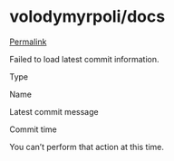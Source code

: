 # volodymyrpoli/docs

 [Permalink](https://github.com/volodymyrpoli/docs/tree/8f5c69e36937535629a507889427ef1f364b9f4f/group)

 Failed to load latest commit information.

Type

Name

Latest commit message

Commit time

 You can’t perform that action at this time. 

